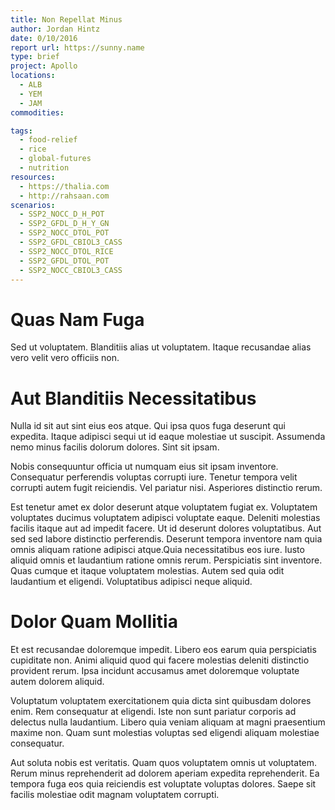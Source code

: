 ```yaml
---
title: Non Repellat Minus
author: Jordan Hintz
date: 0/10/2016
report url: https://sunny.name
type: brief
project: Apollo
locations:
  - ALB
  - YEM
  - JAM
commodities:

tags:
  - food-relief
  - rice
  - global-futures
  - nutrition
resources:
  - https://thalia.com
  - http://rahsaan.com
scenarios:
  - SSP2_NOCC_D_H_POT
  - SSP2_GFDL_D_H_Y_GN
  - SSP2_NOCC_DTOL_POT
  - SSP2_GFDL_CBIOL3_CASS
  - SSP2_NOCC_DTOL_RICE
  - SSP2_GFDL_DTOL_POT
  - SSP2_NOCC_CBIOL3_CASS
---
```

# Quas Nam Fuga
Sed ut voluptatem. Blanditiis alias ut voluptatem. Itaque recusandae alias vero velit vero officiis non.

# Aut Blanditiis Necessitatibus
Nulla id sit aut sint eius eos atque. Qui ipsa quos fuga deserunt qui expedita. Itaque adipisci sequi ut id eaque molestiae ut suscipit. Assumenda nemo minus facilis dolorum dolores. Sint sit ipsam.
 Nobis consequuntur officia ut numquam eius sit ipsam inventore. Consequatur perferendis voluptas corrupti iure. Tenetur tempora velit corrupti autem fugit reiciendis. Vel pariatur nisi. Asperiores distinctio rerum.
 Est tenetur amet ex dolor deserunt atque voluptatem fugiat ex. Voluptatem voluptates ducimus voluptatem adipisci voluptate eaque. Deleniti molestias facilis itaque aut ad impedit facere. Ut id deserunt dolores voluptatibus. Aut sed sed labore distinctio perferendis. Deserunt tempora inventore nam quia omnis aliquam ratione adipisci atque.Quia necessitatibus eos iure. Iusto aliquid omnis et laudantium ratione omnis rerum. Perspiciatis sint inventore. Quas cumque et itaque voluptatem molestias. Autem sed quia odit laudantium et eligendi. Voluptatibus adipisci neque aliquid.

# Dolor Quam Mollitia
Et est recusandae doloremque impedit. Libero eos earum quia perspiciatis cupiditate non. Animi aliquid quod qui facere molestias deleniti distinctio provident rerum. Ipsa incidunt accusamus amet doloremque voluptate autem dolorem aliquid.
 Voluptatum voluptatem exercitationem quia dicta sint quibusdam dolores enim. Rem consequatur at eligendi. Iste non sunt pariatur corporis ad delectus nulla laudantium. Libero quia veniam aliquam at magni praesentium maxime non. Quam sunt molestias voluptas sed eligendi aliquam molestiae consequatur.
 Aut soluta nobis est veritatis. Quam quos voluptatem omnis ut voluptatem. Rerum minus reprehenderit ad dolorem aperiam expedita reprehenderit. Ea tempora fuga eos quia reiciendis est voluptate voluptas dolores. Saepe sit facilis molestiae odit magnam voluptatem corrupti.
